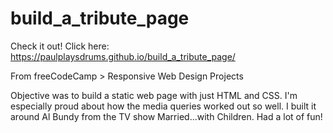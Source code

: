 # build_a_tribute_page
Check it out! Click here:  https://paulplaysdrums.github.io/build_a_tribute_page/

From freeCodeCamp > Responsive Web Design Projects

Objective was to build a static web page with just HTML and CSS. 
I'm especially proud about how the media queries worked out so well.
I built it around Al Bundy from the TV show Married...with Children.
Had a lot of fun!

